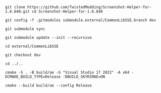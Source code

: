 `git clone https://github.com/TwistedModding/Screenshot-Helper-for-1.6.640.git
cd Screenshot-Helper-for-1.6.640`

`git config -f .gitmodules submodule.external/CommonLibSSE.branch dev`

`git submodule sync`

`git submodule update --init --recursive`

`cd external/CommonLibSSE`

`git checkout dev`

`cd ../..`

`cmake -S . -B build/ae -G "Visual Studio 17 2022" -A x64 -DCMAKE_BUILD_TYPE=Release -DBUILD_SKYRIMAE=ON`

`cmake --build build/ae --config Release`
